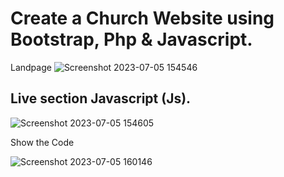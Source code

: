 # Create a Church Website using Bootstrap, Php & Javascript. 
Landpage
![Screenshot 2023-07-05 154546](https://github.com/XTRMDTECHGUY1/TODMI-Website/assets/88555638/9667c78d-8d90-44ef-ab62-86ad9aa6f836)

## Live section Javascript (Js).
![Screenshot 2023-07-05 154605](https://github.com/XTRMDTECHGUY1/TODMI-Website/assets/88555638/d646274e-a0ef-447e-8163-485f3df3d70b)

Show the Code
<br>

![Screenshot 2023-07-05 160146](https://github.com/XTRMDTECHGUY1/TODMI-Website/assets/88555638/f57472d5-30ce-4e7e-b745-062aa2302616)
